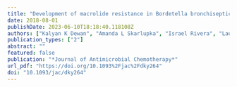 ```yaml
---
title: "Development of macrolide resistance in Bordetella bronchiseptica is associated with the loss of virulence"
date: 2018-08-01
publishDate: 2023-06-10T18:18:40.118108Z
authors: ["Kalyan K Dewan", "Amanda L Skarlupka", "Israel Rivera", "Laura E Cuff", "Monica C Gestal", "Dawn L Taylor-Mulneix", "Shannon Wagner", "Valerie E Ryman", "Coralis Rodriguez", "Illiassou Hamidou Soumana", "Bruce R Levin", "Eric T Harvill"]
publication_types: ["2"]
abstract: ""
featured: false
publication: "*Journal of Antimicrobial Chemotherapy*"
url_pdf: "https://doi.org/10.1093%2Fjac%2Fdky264"
doi: "10.1093/jac/dky264"
---
```


